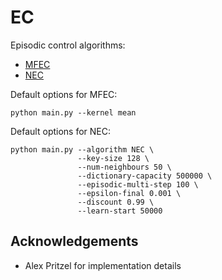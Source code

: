 # EC

Episodic control algorithms:

- [MFEC](https://arxiv.org/abs/1606.04460)
- [NEC](https://arxiv.org/abs/1703.01988)

Default options for MFEC:

```
python main.py --kernel mean
```

Default options for NEC:

```
python main.py --algorithm NEC \
               --key-size 128 \
               --num-neighbours 50 \
               --dictionary-capacity 500000 \
               --episodic-multi-step 100 \
               --epsilon-final 0.001 \
               --discount 0.99 \
               --learn-start 50000
```

## Acknowledgements

- Alex Pritzel for implementation details
